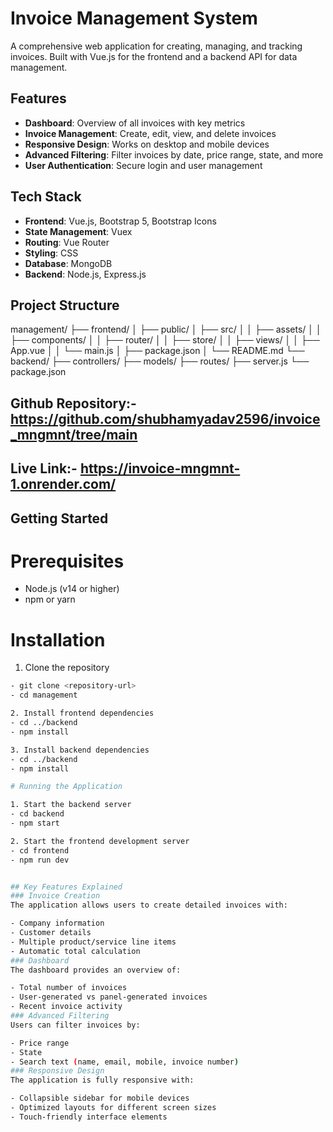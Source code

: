 # Invoice Management System

A comprehensive web application for creating, managing, and tracking invoices. Built with Vue.js for the frontend and a backend API for data management.

## Features

- **Dashboard**: Overview of all invoices with key metrics
- **Invoice Management**: Create, edit, view, and delete invoices
- **Responsive Design**: Works on desktop and mobile devices
- **Advanced Filtering**: Filter invoices by date, price range, state, and more
- **User Authentication**: Secure login and user management

## Tech Stack

- **Frontend**: Vue.js, Bootstrap 5, Bootstrap Icons
- **State Management**: Vuex
- **Routing**: Vue Router
- **Styling**: CSS
- **Database**: MongoDB
- **Backend**: Node.js, Express.js

## Project Structure

management/
├── frontend/
│   ├── public/
│   ├── src/
│   │   ├── assets/
│   │   ├── components/
│   │   ├── router/
│   │   ├── store/
│   │   ├── views/
│   │   ├── App.vue
│   │   └── main.js
│   ├── package.json
│   └── README.md
└── backend/
├── controllers/
├── models/
├── routes/
├── server.js
└── package.json

## Github Repository:-  https://github.com/shubhamyadav2596/invoice_mngmnt/tree/main

## Live Link:- https://invoice-mngmnt-1.onrender.com/


## Getting Started

# Prerequisites

- Node.js (v14 or higher)
- npm or yarn

# Installation

1. Clone the repository
```bash
- git clone <repository-url>
- cd management

2. Install frontend dependencies
- cd ../backend
- npm install

3. Install backend dependencies
- cd ../backend
- npm install

# Running the Application

1. Start the backend server
- cd backend
- npm start

2. Start the frontend development server
- cd frontend
- npm run dev


## Key Features Explained
### Invoice Creation
The application allows users to create detailed invoices with:

- Company information
- Customer details
- Multiple product/service line items
- Automatic total calculation
### Dashboard
The dashboard provides an overview of:

- Total number of invoices
- User-generated vs panel-generated invoices
- Recent invoice activity
### Advanced Filtering
Users can filter invoices by:

- Price range
- State
- Search text (name, email, mobile, invoice number)
### Responsive Design
The application is fully responsive with:

- Collapsible sidebar for mobile devices
- Optimized layouts for different screen sizes
- Touch-friendly interface elements